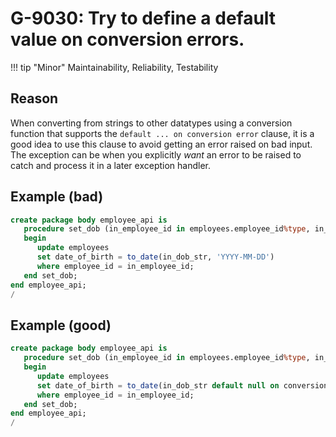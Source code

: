 # G-9030: Try to define a default value on conversion errors.

!!! tip "Minor"
    Maintainability, Reliability, Testability

## Reason

When converting from strings to other datatypes using a conversion function that supports the `default ... on conversion error` clause, it is a good idea to use this clause to avoid getting an error raised on bad input. The exception can be when you explicitly *want* an error to be raised to catch and process it in a later exception handler.

## Example (bad)

``` sql
create package body employee_api is
   procedure set_dob (in_employee_id in employees.employee_id%type, in_dob_str in varchar2) is
   begin
      update employees
      set date_of_birth = to_date(in_dob_str, 'YYYY-MM-DD')
      where employee_id = in_employee_id;
   end set_dob;
end employee_api;
/
```

## Example (good)

``` sql
create package body employee_api is
   procedure set_dob (in_employee_id in employees.employee_id%type, in_dob_str in varchar2) is
   begin
      update employees
      set date_of_birth = to_date(in_dob_str default null on conversion error, 'YYYY-MM-DD')
      where employee_id = in_employee_id;
   end set_dob;
end employee_api;
/
```